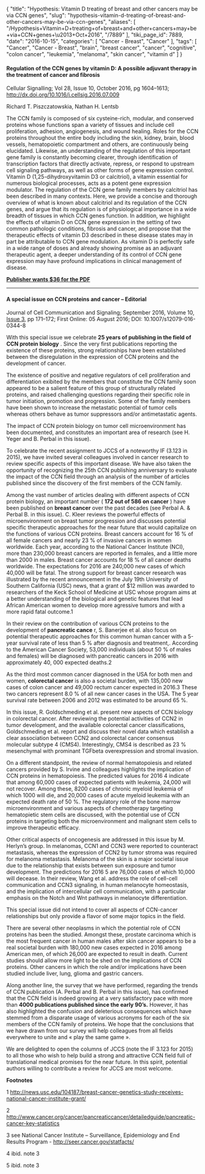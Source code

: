{
    "title": "Hypothesis: Vitamin D treating of breast and other cancers may be via CCN genes",
    "slug": "hypothesis-vitamin-d-treating-of-breast-and-other-cancers-may-be-via-ccn-genes",
    "aliases": [
        "/Hypothesis+Vitamin+D+treating+of+breast+and+other+cancers+may+be+via+CCN+genes+\u2013+Oct+2016",
        "/7889"
    ],
    "tiki_page_id": 7889,
    "date": "2016-10-15",
    "categories": [
        "Cancer - Breast",
        "Cancer"
    ],
    "tags": [
        "Cancer",
        "Cancer - Breast",
        "brain",
        "breast cancer",
        "cancer",
        "cognitive",
        "colon cancer",
        "leukemia",
        "melanoma",
        "skin cancer",
        "vitamin d"
    ]
}


#### Regulation of the CCN genes by vitamin D: A possible adjuvant therapy in the treatment of cancer and fibrosis

Cellular Signalling; Vol 28, Issue 10, October 2016, pg 1604–1613; http://dx.doi.org/10.1016/j.cellsig.2016.07.009

Richard T. Piszczatowskia, Nathan H. Lentsb

The CCN family is composed of six cysteine-rich, modular, and conserved proteins whose functions span a variety of tissues and include cell proliferation, adhesion, angiogenesis, and wound healing. Roles for the CCN proteins throughout the entire body including the skin, kidney, brain, blood vessels, hematopoietic compartment and others, are continuously being elucidated. Likewise, an understanding of the regulation of this important gene family is constantly becoming clearer, through identification of transcription factors that directly activate, repress, or respond to upstream cell signaling pathways, as well as other forms of gene expression control. Vitamin D (1,25-dihydroxyvitamin D3 or calcitriol), a vitamin essential for numerous biological processes, acts as a potent gene expression modulator. The regulation of the CCN gene family members by calcitriol has been described in many contexts. Here, we provide a concise and thorough overview of what is known about calcitriol and its regulation of the CCN genes, and argue that its regulation is of physiological importance in a wide breadth of tissues in which CCN genes function. In addition, we highlight the effects of vitamin D on CCN gene expression in the setting of two common pathologic conditions, fibrosis and cancer, and propose that the therapeutic effects of vitamin D3 described in these disease states may in part be attributable to CCN gene modulation. As vitamin D is perfectly safe in a wide range of doses and already showing promise as an adjuvant therapeutic agent, a deeper understanding of its control of CCN gene expression may have profound implications in clinical management of disease.

 **[Publisher wants $36 for the PDF](http://www.sciencedirect.com/science/article/pii/S0898656816301784)** 

---

#### A special issue on CCN proteins and cancer – Editorial

Journal of Cell Communication and Signaling; September 2016, Volume 10, [Issue 3](http://link.springer.com/journal/12079/10/3/page/1), pp 171–172; First Online: 05 August 2016; DOI: 10.1007/s12079-016-0344-8

With this special issue we celebrate  **25 years of publishing in the field of CCN protein biology** . Since the very first publications reporting the existence of these proteins, strong relationships have been established between the disregulation in the expression of CCN proteins and the development of cancer.

The existence of positive and negative regulators of cell proliferation and differentiation exibited by the members that constitute the CCN family soon appeared to be a salient feature of this group of structurally related proteins, and raised challenging questions regarding their specific role in tumor initiation, promotion and progression. Some of the family members have been shown to increase the metastatic potential of tumor cells whereas others behave as tumor suppressors and/or antimetastatic agents.

The impact of CCN protein biology on tumor cell microenvironment has been documented, and constitutes an important area of research (see H. Yeger and B. Perbal in this issue).

To celebrate the recent assignment to JCCS of a noteworthy IF (3.123 in 2015), we have invited several colleagues involved in cancer research to review specific aspects of this important disease. We have also taken the opportunity of recognizing the 25th CCN publishing anniversary to evaluate the impact of the CCN field through an analysis of the number of articles published since the discovery of the first members of the CCN family.

Among the vast number of articles dealing with different aspects of CCN protein biology, an important number ( **172 out of 586 on cancer** ) have been published on  **breast cancer**  over the past decades (see Perbal A. & Perbal B. in this issue). C. Kleer reviews the powerful effects of microenvironment on breast tumor progression and discusses potential specific therapeutic approaches for the near future that would capitalize on the functions of various CCN proteins. Breast cancers account for 16 % of all female cancers and nearly 23 % of invasive cancers in women worldwide. Each year, according to the National Cancer Institute (NCI), more than 230,000 breast cancers are reported in females, and a little more than 2000 in males. Breast cancer accounts for 18 % of all cancer deaths worldwide. The expectations for 2016 are 240,000 new cases of which 40,000 will be fatal. The strong support for breast cancer research was illustrated by the recent announcement in the July 19th University of Southern California (USC) news, that a grant of $12 million was awarded to researchers of the Keck School of Medicine at USC whose program aims at a better understanding of the biological and genetic features that lead African American women to develop more agressive tumors and with a more rapid fatal outcome.1

In their review on the contribution of various CCN proteins to the development of  **pancreatic cance** r, S. Banerjee et al. also focus on potential therapeutic approaches for this common human cancer with a 5-year survival rate of less than 5 % after diagnosis and treatment,. According to the American Cancer Society, 53,000 individuals (about 50 % of males and females) will be diagnosed with pancreatic cancers in 2016 with approximately 40, 000 expected deaths.2

As the third most common cancer diagnosed in the USA for both men and women,  **colorectal cancer**  is also a societal burden, with 135,000 new cases of colon cancer and 49,000 rectum cancer expected in 2016.3 These two cancers represent 8.0 % of all new cancer cases in the USA. The 5 year survival rate between 2006 and 2012 was estimated to be around 65 %.

In this issue, R. Goldschmeding et al. present new aspects of CCN biology in colorectal cancer. After reviewing the potential activities of CCN2 in tumor development, and the available colorectal cancer classifications, Goldschmeding et al. report and discuss their novel data which establish a clear association between CCN2 and colorectal cancer consensus molecular subtype 4 (CMS4). Interestingly, CMS4 is described as 23 % mesenchymal with prominant TGFbeta overexpression and stromal invasion.

On a different standpoint, the review of normal hematopoiesis and related cancers provided by S. Irvine and colleagues highlights the implication of CCN proteins in hematopoiesis. The predicted values for 2016 4 indicate that among 60,000 cases of expected patients with leukemia, 24,000 will not recover. Among these, 8200 cases of chronic myeloid leukemia of which 1000 will die, and 20,000 cases of acute myeloid leukemia with an expected death rate of 50 %. The regulatory role of the bone marrow microenvironment and various aspects of chemotherapy targeting hematopietic stem cells are discussed, with the potential use of CCN proteins in targeting both the microenvironment and malignant stem cells to improve therapeutic efficacy.

Other critical aspects of oncogenesis are addressed in this issue by M. Herlyn’s group. In melanomas, CCN1 and CCN3 were reported to counteract metastasis, whereas the expression of CCN2 by tumor stroma was required for melanoma metastasis. Melanoma of the skin is a major societal issue due to the relationship that exists between sun exposure and tumor development. The predictions for 2016 5 are 76,000 cases of which 10,000 will decease. In their review, Wang et al. address the role of cell-cell communication and CCN3 signaling, in human melanocyte homeostasis, and the implication of intercellular cell communication, with a particular emphasis on the Notch and Wnt pathways in melanocyte differentiation.

This special issue did not intend to cover all aspects of CCN-cancer relationships but only provide a flavor of some major topics in the field.

There are several other neoplasms in which the potential role of CCN proteins has been the studied. Amongst these, prostate carcinoma which is the most frequent cancer in human males after skin cancer appears to be a real societal burden with 180,000 new cases expected in 2016 among American men, of which 26,000 are expected to result in death. Current studies should allow more light to be shed on the implications of CCN proteins. Other cancers in which the role and/or implications have been studied include liver, lung, glioma and gastric cancers.

Along another line, the survey that we have performed, regarding the trends of CCN publication (A. Perbal and B. Perbal in this issue), has confirmed that the CCN field is indeed growing at a very satisfactory pace with more than  **4000 publications published since the early 90’s.** However, it has also highlighted the confusion and deleterious consequences which have stemmed from a disparate usage of various acronyms for each of the six members of the CCN family of proteins. We hope that the conclusions that we have drawn from our survey will help colleagues from all fields everywhere to unite and « play the same game ».

We are delighted to open the columns of JCCS (note the IF 3.123 for 2015) to all those who wish to help build a strong and attractive CCN field full of translational medical promises for the near future. In this spirit, potential authors willing to contribute a review for JCCS are most welcome.

 **Footnotes** 

1 http://news.usc.edu/104187/breast-cancer-genetics-study-receives-national-cancer-institute-grant/

2 http://www.cancer.org/cancer/pancreaticcancer/detailedguide/pancreatic-cancer-key-statistics

3 see National Cancer Institute – Surveillance, Epidemiology and End Results Program - http://seer.cancer.gov/statfacts/

4 ibid. note 3

5 ibid. note 3